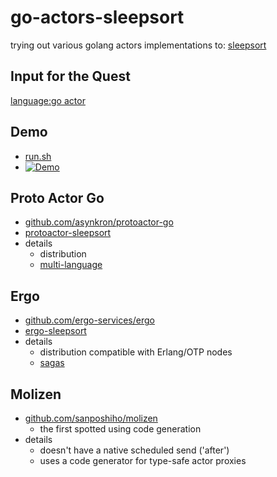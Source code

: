 # go-actors-sleepsort

 trying out various golang actors implementations to: [sleepsort](https://rosettacode.org/wiki/Sorting_algorithms/Sleep_sort#Go)

## Input for the Quest

 [language:go actor](https://github.com/search?q=language%3Ago+actor)

## Demo

- [run.sh](run.sh)
- [![Demo](https://github.com/d-led/go-actors-sleepsort/actions/workflows/demo.yml/badge.svg)](https://github.com/d-led/go-actors-sleepsort/actions/workflows/demo.yml)

## Proto Actor Go

- [github.com/asynkron/protoactor-go](https://github.com/asynkron/protoactor-go)
- [protoactor-sleepsort](protoactor-sleepsort)
- details
  - distribution
  - [multi-language](https://github.com/asynkron)

## Ergo

- [github.com/ergo-services/ergo](https://github.com/ergo-services/ergo)
- [ergo-sleepsort](ergo-sleepsort)
- details
  - distribution compatible with Erlang/OTP nodes
  - [sagas](https://github.com/ergo-services/ergo/tree/master/examples/gensaga)

## Molizen

- [github.com/sanposhiho/molizen](https://github.com/sanposhiho/molizen)
  - the first spotted using code generation
- details
  - doesn't have a native scheduled send ('after')
  - uses a code generator for type-safe actor proxies
